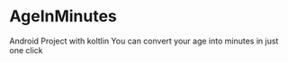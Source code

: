 # AgeInMinutes
 Android Project with koltlin  You can convert your age into minutes in just one click
